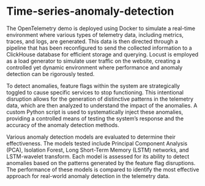 # Time-series-anomaly-detection
The OpenTelemetry demo is deployed using Docker to simulate a real-time environment where various types of telemetry data, including metrics, traces, and logs, are generated. This data is then directed through a pipeline that has been reconfigured to send the collected information to a ClickHouse database for efficient storage and querying. Locust is employed as a load generator to simulate user traffic on the website, creating a controlled yet dynamic environment where performance and anomaly detection can be rigorously tested.

To detect anomalies, feature flags within the system are strategically toggled to cause specific services to stop functioning. This intentional disruption allows for the generation of distinctive patterns in the telemetry data, which are then analyzed to understand the impact of the anomalies. A custom Python script is used to systematically inject these anomalies, providing a controlled means of testing the system’s response and the accuracy of the anomaly detection methods.

Various anomaly detection models are evaluated to determine their effectiveness. The models tested include Principal Component Analysis (PCA), Isolation Forest, Long Short-Term Memory (LSTM) networks, and LSTM-wavelet transform. Each model is assessed for its ability to detect anomalies based on the patterns generated by the feature flag disruptions. The performance of these models is compared to identify the most effective approach for real-world anomaly detection in the telemetry data.
